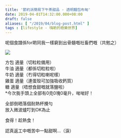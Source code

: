```yaml
---
title: '節約派簡易下午茶甜品 - 透明麵包布甸'
date: 2019-04-01T14:32:00.000+08:00
draft: false
aliases: [ "/2019/04/blog-post.html" ]
tags : [lifestyle - 嗨啲的極樂世界]
---
```


呢個食譜係for啲同我一樣窮到出骨髓嘅社畜們嘅（共勉之）  

![](/images/invisiblebreadpudding.jpg)

方包 適量（切粒粒備用）  
牛油 適量（都係切粒粒啦）  
牛奶 適量（冇得切粒喇呢樣）  
雞蛋 適量（連蛋殼可加強吸收鈣質）  
糖 適量（唔想食甜嘅就落鹽啦）  
\*今次我手頭上全部有0克0塊0毫升，啱啱好！  
  
全部倒晒落個耐熱杯攪勻  
放入微波爐叮到OK為止  
  
食得！趁熱食！  
  
  
認真返工中嘅苦中一點甜啊…（淚）